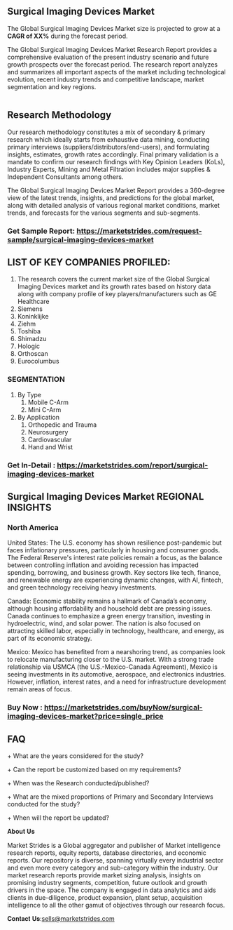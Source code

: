 <h2>Surgical Imaging Devices Market</h2>
<p>The Global Surgical Imaging Devices Market size is projected to grow at a <strong>CAGR of XX%</strong> during the forecast period.</p>
<p>The Global Surgical Imaging Devices Market Research Report provides a comprehensive evaluation of the present industry scenario and future growth prospects over the forecast period. The research report analyzes and summarizes all important aspects of the market including technological evolution, recent industry trends and competitive landscape, market segmentation and key regions.</p>
<p><img alt="" /></p>
<h2>Research Methodology</h2>
<p>Our research methodology constitutes a mix of secondary &amp; primary research which ideally starts from exhaustive data mining, conducting primary interviews (suppliers/distributors/end-users), and formulating insights, estimates, growth rates accordingly. Final primary validation is a mandate to confirm our research findings with Key Opinion Leaders (KoLs), Industry Experts, Mining and Metal Filtration includes major supplies &amp; Independent Consultants among others.</p>
<p>The Global Surgical Imaging Devices Market Report provides a 360-degree view of the latest trends, insights, and predictions for the global market, along with detailed analysis of various regional market conditions, market trends, and forecasts for the various segments and sub-segments.</p>
<h3><strong>Get Sample Report: <a href="https://marketstrides.com/request-sample/surgical-imaging-devices-market">https://marketstrides.com/request-sample/surgical-imaging-devices-market</a></strong></h3>
<h2>LIST OF KEY COMPANIES PROFILED:</h2>
<ol>
<li>The research covers the current market size of the Global Surgical Imaging Devices market and its growth rates based on history data along with company profile of key players/manufacturers such as GE Healthcare</li>
<li>Siemens</li>
<li>Koninklijke</li>
<li>Ziehm</li>
<li>Toshiba</li>
<li>Shimadzu</li>
<li>Hologic</li>
<li>Orthoscan</li>
<li>Eurocolumbus</li>
</ol>
<h3>SEGMENTATION</h3>
<ol>
<li>By Type
<ol>
<li>Mobile C-Arm</li>
<li>Mini C-Arm</li>
</ol>
</li>
<li>By Application
<ol>
<li>Orthopedic and Trauma</li>
<li>Neurosurgery</li>
<li>Cardiovascular</li>
<li>Hand and Wrist</li>
</ol>
</li>
</ol>
<h3><strong>Get In-Detail : <a href="https://marketstrides.com/report/surgical-imaging-devices-market">https://marketstrides.com/report/surgical-imaging-devices-market</a></strong></h3>
<h2>Surgical Imaging Devices Market REGIONAL INSIGHTS</h2>
<h3>North America</h3>
<p>United States: The U.S. economy has shown resilience post-pandemic but faces inflationary pressures, particularly in housing and consumer goods. The Federal Reserve's interest rate policies remain a focus, as the balance between controlling inflation and avoiding recession has impacted spending, borrowing, and business growth. Key sectors like tech, finance, and renewable energy are experiencing dynamic changes, with AI, fintech, and green technology receiving heavy investments.</p>
<p>Canada: Economic stability remains a hallmark of Canada&rsquo;s economy, although housing affordability and household debt are pressing issues. Canada continues to emphasize a green energy transition, investing in hydroelectric, wind, and solar power. The nation is also focused on attracting skilled labor, especially in technology, healthcare, and energy, as part of its economic strategy.</p>
<p>Mexico: Mexico has benefited from a nearshoring trend, as companies look to relocate manufacturing closer to the U.S. market. With a strong trade relationship via USMCA (the U.S.-Mexico-Canada Agreement), Mexico is seeing investments in its automotive, aerospace, and electronics industries. However, inflation, interest rates, and a need for infrastructure development remain areas of focus.</p>
<h3><strong>Buy Now : <a href="https://marketstrides.com/buyNow/surgical-imaging-devices-market?price=single_price">https://marketstrides.com/buyNow/surgical-imaging-devices-market?price=single_price</a></strong></h3>
<h2>FAQ</h2>
<p>+ What are the years considered for the study?</p>
<p>+ Can the report be customized based on my requirements?</p>
<p>+ When was the Research conducted/published?</p>
<p>+ What are the mixed proportions of Primary and Secondary Interviews conducted for the study?</p>
<p>+ When will the report be updated?</p>
<p>𝐀𝐛𝐨𝐮𝐭 𝐔𝐬</p>
<p>Market Strides is a Global aggregator and publisher of Market intelligence research reports, equity reports, database directories, and economic reports. Our repository is diverse, spanning virtually every industrial sector and even more every category and sub-category within the industry. Our market research reports provide market sizing analysis, insights on promising industry segments, competition, future outlook and growth drivers in the space. The company is engaged in data analytics and aids clients in due-diligence, product expansion, plant setup, acquisition intelligence to all the other gamut of objectives through our research focus.</p>
<p>𝐂𝐨𝐧𝐭𝐚𝐜𝐭 𝐔𝐬:<a href="mailto:sells@marketstrides.com">sells@marketstrides.com</a></p>
